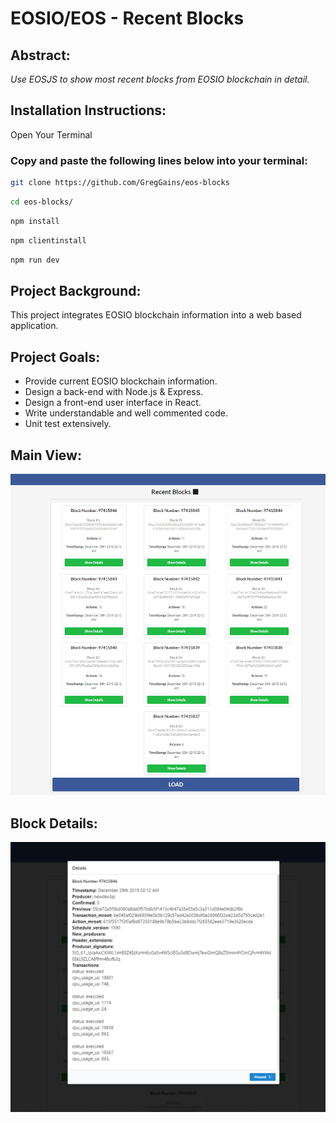 # EOSIO/EOS - Recent Blocks

## **Abstract:**

_Use EOSJS to show most recent blocks from EOSIO blockchain in detail._

## **Installation Instructions:**

Open Your Terminal

### Copy and paste the following lines below into your terminal:

```bash
git clone https://github.com/GregGains/eos-blocks
```

```bash
cd eos-blocks/
```

```bash
npm install
```

```bash
npm clientinstall
```

```bash
npm run dev
```

## **Project Background:**

This project integrates EOSIO blockchain information into a web based application.

## **Project Goals:**

- Provide current EOSIO blockchain information.
- Design a back-end with Node.js & Express.
- Design a front-end user interface in React.
- Write understandable and well commented code.
- Unit test extensively.

## **Main View:**

![HomePage](eosblocks/src/img/Blocks.png)

## **Block Details:**

![Details](eosblocks/src/img/BlockDetails.png)
